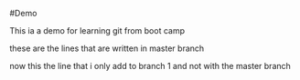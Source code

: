 #Demo 

This ia a demo for learning git from boot camp


these are the lines that are written in master branch


now this the line that i only add to branch 1 and not with the master branch